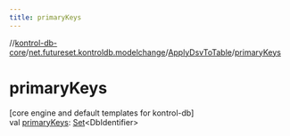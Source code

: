 ```yaml
---
title: primaryKeys
---
```

//[kontrol-db-core](../../../index.html)/[net.futureset.kontroldb.modelchange](../index.html)/[ApplyDsvToTable](index.html)/[primaryKeys](primary-keys.html)



# primaryKeys



[core engine and default templates for kontrol-db]\
val [primaryKeys](primary-keys.html): [Set](https://kotlinlang.org/api/latest/jvm/stdlib/kotlin.collections/-set/index.html)&lt;DbIdentifier&gt;





